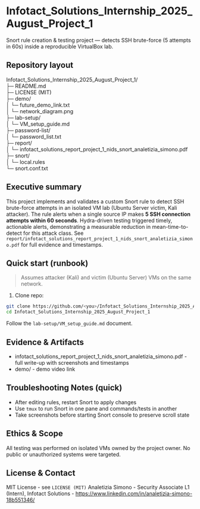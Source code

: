 # Infotact_Solutions_Internship_2025_August_Project_1
Snort rule creation &amp; testing project — detects SSH brute-force (5 attempts in 60s) inside a reproducible VirtualBox lab.

## Repository layout
Infotact_Solutions_Internship_2025_August_Project_1/  
├─ README.md  
├─ LICENSE (MIT)  
├─ demo/  
│ └─ future_demo_link.txt  
│ └─ network_diagram.png  
├─ lab-setup/  
│ └─ VM_setup_guide.md  
├─ password-list/  
│ └─ password_list.txt  
├─ report/  
│ └─ infotact_solutions_report_project_1_nids_snort_analetizia_simono.pdf  
├─ snort/  
│ └─ local.rules  
└─   snort.conf.txt  

## Executive summary
This project implements and validates a custom Snort rule to detect SSH brute-force attempts in an isolated VM lab (Ubuntu Server victim, Kali attacker). The rule alerts when a single source IP makes **5 SSH connection attempts within 60 seconds**. Hydra-driven testing triggered timely, actionable alerts, demonstrating a measurable reduction in mean-time-to-detect for this attack class. See `report/infotact_solutions_report_project_1_nids_snort_analetizia_simono.pdf` for full evidence and timestamps.

## Quick start (runbook)
> Assumes attacker (Kali) and victim (Ubuntu Server) VMs on the same network.

1. Clone repo:
```bash
git clone https://github.com/<you>/Infotact_Solutions_Internship_2025_August_Project_1.git
cd Infotact_Solutions_Internship_2025_August_Project_1
```

Follow the `lab-setup/VM_setup_guide.md` document.

## Evidence &amp; Artifacts
- infotact_solutions_report_project_1_nids_snort_analetizia_simono.pdf - full write-up with screenshots and timestamps
- demo/ - demo video link

## Troubleshooting Notes (quick)
- After editing rules, restart Snort to apply changes
- Use `tmux` to run Snort in one pane and commands/tests in another
- Take screenshots before starting Snort console to preserve scroll state

## Ethics &amp; Scope
All testing was performed on isolated VMs owned by the project owner. No public or unauthorized systems were targeted.

## License &amp; Contact
MIT License - see `LICENSE (MIT)`
Analetizia Simono - Security Associate L1 (Intern), Infotact Solutions - https://www.linkedin.com/in/analetizia-simono-18b551346/
